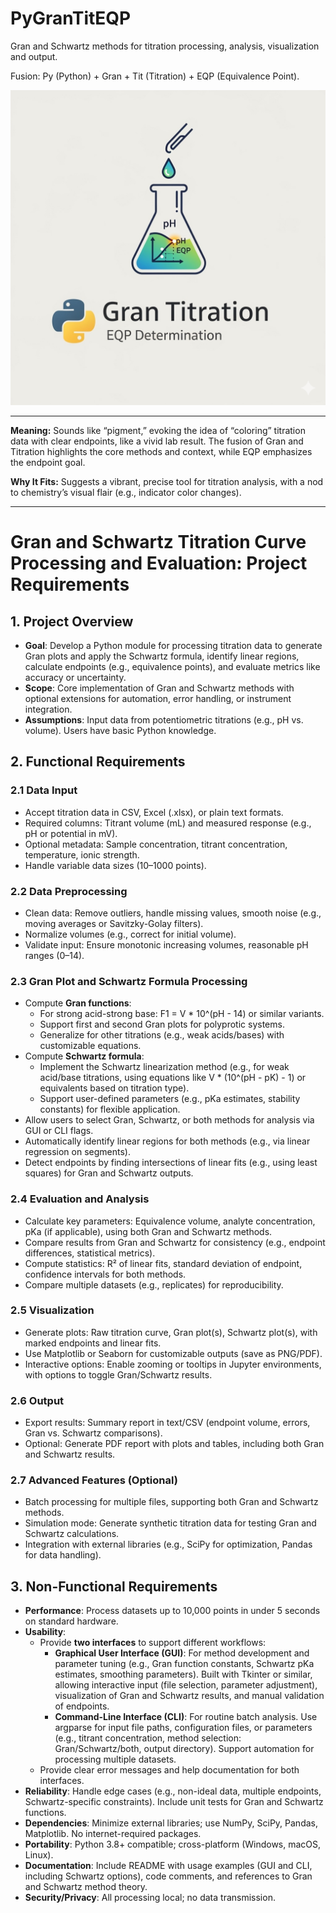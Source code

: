 # PyGranTitEQP
Gran and Schwartz methods for titration processing, analysis, visualization and output.

Fusion: Py (Python) + Gran + Tit (Titration) + EQP (Equivalence Point).

![Logo](/logo.png)

---

**Meaning:** Sounds like “pigment,” evoking the idea of “coloring” titration data with clear endpoints, like a vivid lab result. The fusion of Gran and Titration highlights the core methods and context, while EQP emphasizes the endpoint goal.

**Why It Fits:** Suggests a vibrant, precise tool for titration analysis, with a nod to chemistry’s visual flair (e.g., indicator color changes).

---

# Gran and Schwartz Titration Curve Processing and Evaluation: Project Requirements

## 1. Project Overview
- **Goal**: Develop a Python module for processing titration data to generate Gran plots and apply the Schwartz formula, identify linear regions, calculate endpoints (e.g., equivalence points), and evaluate metrics like accuracy or uncertainty.
- **Scope**: Core implementation of Gran and Schwartz methods with optional extensions for automation, error handling, or instrument integration.
- **Assumptions**: Input data from potentiometric titrations (e.g., pH vs. volume). Users have basic Python knowledge.

## 2. Functional Requirements

### 2.1 Data Input
- Accept titration data in CSV, Excel (.xlsx), or plain text formats.
- Required columns: Titrant volume (mL) and measured response (e.g., pH or potential in mV).
- Optional metadata: Sample concentration, titrant concentration, temperature, ionic strength.
- Handle variable data sizes (10–1000 points).

### 2.2 Data Preprocessing
- Clean data: Remove outliers, handle missing values, smooth noise (e.g., moving averages or Savitzky-Golay filters).
- Normalize volumes (e.g., correct for initial volume).
- Validate input: Ensure monotonic increasing volumes, reasonable pH ranges (0–14).

### 2.3 Gran Plot and Schwartz Formula Processing
- Compute **Gran functions**:
  - For strong acid-strong base: F1 = V * 10^(pH - 14) or similar variants.
  - Support first and second Gran plots for polyprotic systems.
  - Generalize for other titrations (e.g., weak acids/bases) with customizable equations.
- Compute **Schwartz formula**:
  - Implement the Schwartz linearization method (e.g., for weak acid/base titrations, using equations like V * (10^(pH - pK) - 1) or equivalents based on titration type).
  - Support user-defined parameters (e.g., pKa estimates, stability constants) for flexible application.
- Allow users to select Gran, Schwartz, or both methods for analysis via GUI or CLI flags.
- Automatically identify linear regions for both methods (e.g., via linear regression on segments).
- Detect endpoints by finding intersections of linear fits (e.g., using least squares) for Gran and Schwartz outputs.

### 2.4 Evaluation and Analysis
- Calculate key parameters: Equivalence volume, analyte concentration, pKa (if applicable), using both Gran and Schwartz methods.
- Compare results from Gran and Schwartz for consistency (e.g., endpoint differences, statistical metrics).
- Compute statistics: R² of linear fits, standard deviation of endpoint, confidence intervals for both methods.
- Compare multiple datasets (e.g., replicates) for reproducibility.

### 2.5 Visualization
- Generate plots: Raw titration curve, Gran plot(s), Schwartz plot(s), with marked endpoints and linear fits.
- Use Matplotlib or Seaborn for customizable outputs (save as PNG/PDF).
- Interactive options: Enable zooming or tooltips in Jupyter environments, with options to toggle Gran/Schwartz results.

### 2.6 Output
- Export results: Summary report in text/CSV (endpoint volume, errors, Gran vs. Schwartz comparisons).
- Optional: Generate PDF report with plots and tables, including both Gran and Schwartz results.

### 2.7 Advanced Features (Optional)
- Batch processing for multiple files, supporting both Gran and Schwartz methods.
- Simulation mode: Generate synthetic titration data for testing Gran and Schwartz calculations.
- Integration with external libraries (e.g., SciPy for optimization, Pandas for data handling).

## 3. Non-Functional Requirements
- **Performance**: Process datasets up to 10,000 points in under 5 seconds on standard hardware.
- **Usability**:
  - Provide **two interfaces** to support different workflows:
    - **Graphical User Interface (GUI)**: For method development and parameter tuning (e.g., Gran function constants, Schwartz pKa estimates, smoothing parameters). Built with Tkinter or similar, allowing interactive input (file selection, parameter adjustment), visualization of Gran and Schwartz results, and manual validation of endpoints.
    - **Command-Line Interface (CLI)**: For routine batch analysis. Use argparse for input file paths, configuration files, or parameters (e.g., titrant concentration, method selection: Gran/Schwartz/both, output directory). Support automation for processing multiple datasets.
  - Provide clear error messages and help documentation for both interfaces.
- **Reliability**: Handle edge cases (e.g., non-ideal data, multiple endpoints, Schwartz-specific constraints). Include unit tests for Gran and Schwartz functions.
- **Dependencies**: Minimize external libraries; use NumPy, SciPy, Pandas, Matplotlib. No internet-required packages.
- **Portability**: Python 3.8+ compatible; cross-platform (Windows, macOS, Linux).
- **Documentation**: Include README with usage examples (GUI and CLI, including Schwartz options), code comments, and references to Gran and Schwartz method theory.
- **Security/Privacy**: All processing local; no data transmission.
